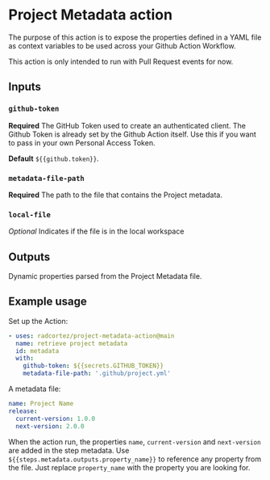 # Project Metadata action

The purpose of this action is to expose the properties defined in a YAML file as context variables to be used across
your Github Action Workflow.

This action is only intended to run with Pull Request events for now.

## Inputs

### `github-token`

**Required** The GitHub Token used to create an authenticated client. The Github Token is already set by the Github
Action itself. Use this if you want to pass in your own Personal Access Token.

**Default** `${{github.token}}`.

### `metadata-file-path`

**Required** The path to the file that contains the Project metadata.

### `local-file`

_Optional_ Indicates if the file is in the local workspace

## Outputs

Dynamic properties parsed from the Project Metadata file.

## Example usage

Set up the Action:

```yaml
- uses: radcortez/project-metadata-action@main
  name: retrieve project metadata
  id: metadata
  with:
    github-token: ${{secrets.GITHUB_TOKEN}}
    metadata-file-path: '.github/project.yml'
```

A metadata file:

```yaml
name: Project Name
release:
  current-version: 1.0.0
  next-version: 2.0.0
```

When the action run, the properties `name`, `current-version` and `next-version` are added in the step metadata. Use
`${{steps.metadata.outputs.property_name}}` to reference any property from the file. Just replace `property_name` with
the property you are looking for.
